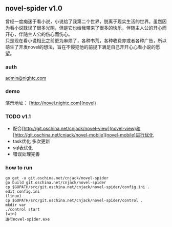 ## novel-spider v1.0
曾经一度痴迷于看小说，小说给了我第二个世界，脱离于现实生活的世界。虽然因为看小说耽误了很多光阴，但是它也给我带来了很多的快乐，伴随主人公的开心而开心，伴随主人公的伤心而伤心。  
只是现在看小说相比之前更为麻烦了，各种书荒，各种收费亦或者各种广告，所以萌生了开发novel的想法，旨在不侵犯他的前提下满足自己开开心心看小说的愿望。  

### auth
admin@nightc.com

### demo
演示地址： [http://novel.nightc.com](novel) 

### TODO v1.1
 - 配合[http://git.oschina.net/cnjack/novel-view](novel-view)和[http://git.oschina.net/cnjack/novel-mobile](novel-mobile)进行优化
 - task优化 多次更新
 - sql表优化
 - 错误处理完善

### how to run
```
go get -u git.oschina.net/cnjack/novel-spider
go build git.oschina.net/cnjack/novel-spider
cp $GOPATH/src/git.oschina.net/cnjack/novel-spider/config.ini .
edit config.ini
(linux)
cp $GOPATH/src/git.oschina.net/cnjack/novel-spider/control .
mkdir var
./control start
(win)
运行novel-spider.exe
```